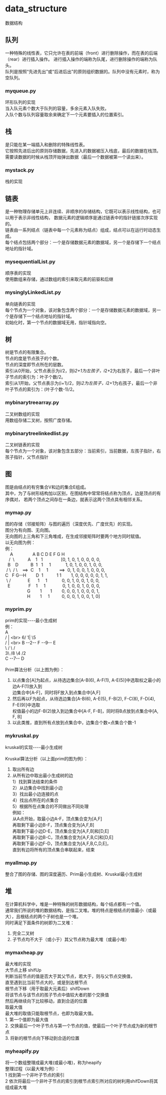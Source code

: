 # data_structure
数据结构

## 队列
一种特殊的线性表，它只允许在表的前端（front）进行删除操作，而在表的后端（rear）进行插入操作。
进行插入操作的端称为队尾，进行删除操作的端称为队头。<br>
队列是按照“先进先出”或“后进后出”的原则组织数据的。队列中没有元素时，称为空队列。

### myqueue.py
环形队列的实现<br>
当入队元素个数大于队列的容量，多余元素入队失败。<br>
入队个数与队列容量取余来确定下一个元素要插入的位置索引。 <br>

## 栈
是只能在某一端插入和删除的特殊线性表。<br>
它按照先进后出的原则存储数据，先进入的数据被压入栈底，最后的数据在栈顶。<br>
需要读数据的时候从栈顶开始弹出数据（最后一个数据被第一个读出来）。<br>

### mystack.py
栈的实现<br>

## 链表
是一种物理存储单元上非连续、非顺序的存储结构，它既可以表示线性结构，也可以用于表示非线性结构，
数据元素的逻辑顺序是通过链表中的指针链接次序实现的。<br>
链表由一系列结点（链表中每一个元素称为结点）组成，结点可以在运行时动态生成。<br>
每个结点包括两个部分：一个是存储数据元素的数据域，另一个是存储下一个结点地址的指针域。<br>

### mysequentialList.py
顺序表的实现<br>
使用数组来存储，通过数组的索引来取元素的前驱和后继<br>

### mysinglyLinkedList.py
单向链表的实现<br>
每个节点为一个对象，该对象包含两个部分：一个是存储数据元素的数据域，另一个是存储下一个结点地址的指针域。<br>
初始化时，第一个节点的数据域无用，指针域指向空。<br>

## 树
树是节点的有限集合。<br>
节点的度是节点孩子的个数。<br>
节点的深度即节点所在的层数。<br>
索引从0开始，父节点表示为i/2，则i*2+1为左孩子，i*2+2为右孩子，最后一个非叶子节点的索引为：叶子个数/2。<br>
索引从1开始，父节点表示为(i+1)/2，则i*2为左孩子，i*2+1为右孩子，最后一个非叶子节点的索引为：(叶子个数-1)/2。<br>

### mybinarytreearray.py
二叉树数组的实现<br>
用数组存储二叉树，按照广度存储。<br>

### mybinarytreelinkedlist.py
二叉树链表的实现<br>
每个节点为一个对象，该对象包含五部分：当前索引，当前数据，左孩子指针，右孩子指针，父节点指针<br>

## 图
图是由结点的有穷集合V和边的集合E组成。<br>
其中，为了与树形结构加以区别，在图结构中常常将结点称为顶点，边是顶点的有序偶对，
若两个顶点之间存在一条边，就表示这两个顶点具有相邻关系。<br>

### mymap.py
图的存储（邻接矩阵）与图的遍历（深度优先、广度优先）的实现。<br>
图分为有向图、无向图。<br>
无向图的上三角和下三角堆成，在生成邻接矩阵时要两个地方同时赋值。<br>
以无向图为例：<br>
例：<br>
&nbsp;&nbsp;&nbsp;&nbsp;A&nbsp;&nbsp;&nbsp;&nbsp;&nbsp;&nbsp;&nbsp;&nbsp;&nbsp;&nbsp;&nbsp;&nbsp;&nbsp;&nbsp;&nbsp;&nbsp;A&nbsp;B&nbsp;C&nbsp;D&nbsp;E&nbsp;F&nbsp;G&nbsp;H<br>
&nbsp;&nbsp;&nbsp;/&nbsp;&nbsp;\\&nbsp;&nbsp;&nbsp;&nbsp;&nbsp;&nbsp;&nbsp;&nbsp;&nbsp;&nbsp;&nbsp;A&nbsp;&nbsp;&nbsp;&nbsp;1&nbsp;&nbsp;&nbsp;1&nbsp;&nbsp;&nbsp;&nbsp;&nbsp;&nbsp;&nbsp;&nbsp;&nbsp;&nbsp;&nbsp;&nbsp;&nbsp;&nbsp;&nbsp;[0,&nbsp;1,&nbsp;0,&nbsp;1,&nbsp;0,&nbsp;0,&nbsp;0,&nbsp;0,<br>
&nbsp;&nbsp;B&nbsp;&nbsp;&nbsp;&nbsp;D&nbsp;&nbsp;&nbsp;&nbsp;&nbsp;&nbsp;&nbsp;&nbsp;&nbsp;&nbsp;B&nbsp;&nbsp;1&nbsp;&nbsp;&nbsp;1&nbsp;&nbsp;&nbsp;&nbsp;&nbsp;1&nbsp;&nbsp;&nbsp;&nbsp;&nbsp;&nbsp;&nbsp;&nbsp;&nbsp;&nbsp;&nbsp;&nbsp;1,&nbsp;0,&nbsp;1,&nbsp;0,&nbsp;0,&nbsp;1,&nbsp;0,&nbsp;0,<br>
&nbsp;/&nbsp;\\&nbsp;&nbsp;/&nbsp;\\&nbsp;&nbsp;&nbsp;&nbsp;==>&nbsp;&nbsp;C&nbsp;&nbsp;&nbsp;&nbsp;1&nbsp;&nbsp;&nbsp;&nbsp;&nbsp;1&nbsp;&nbsp;&nbsp;&nbsp;&nbsp;&nbsp;&nbsp;&nbsp;&nbsp;==>&nbsp;&nbsp;0,&nbsp;1,&nbsp;0,&nbsp;0,&nbsp;1,&nbsp;0,&nbsp;0,&nbsp;0,<br>
C&nbsp;&nbsp;&nbsp;F&nbsp;G--H&nbsp;&nbsp;&nbsp;&nbsp;&nbsp;&nbsp;&nbsp;&nbsp;D&nbsp;&nbsp;1&nbsp;&nbsp;&nbsp;&nbsp;&nbsp;&nbsp;&nbsp;&nbsp;&nbsp;&nbsp;&nbsp;1&nbsp;1&nbsp;&nbsp;&nbsp;&nbsp;&nbsp;&nbsp;&nbsp;&nbsp;1,&nbsp;0,&nbsp;0,&nbsp;0,&nbsp;0,&nbsp;0,&nbsp;1,&nbsp;1,<br>
&nbsp;\\&nbsp;/&nbsp;&nbsp;&nbsp;&nbsp;&nbsp;&nbsp;&nbsp;&nbsp;&nbsp;&nbsp;&nbsp;&nbsp;&nbsp;&nbsp;E&nbsp;&nbsp;&nbsp;&nbsp;&nbsp;&nbsp;1&nbsp;&nbsp;&nbsp;&nbsp;&nbsp;1&nbsp;&nbsp;&nbsp;&nbsp;&nbsp;&nbsp;&nbsp;&nbsp;&nbsp;&nbsp;&nbsp;&nbsp;0,&nbsp;0,&nbsp;1,&nbsp;0,&nbsp;0,&nbsp;1,&nbsp;0,&nbsp;0,<br>
&nbsp;&nbsp;E&nbsp;&nbsp;&nbsp;&nbsp;&nbsp;&nbsp;&nbsp;&nbsp;&nbsp;&nbsp;&nbsp;&nbsp;&nbsp;&nbsp;&nbsp;F&nbsp;&nbsp;&nbsp;&nbsp;1&nbsp;&nbsp;&nbsp;&nbsp;&nbsp;1&nbsp;&nbsp;&nbsp;&nbsp;&nbsp;&nbsp;&nbsp;&nbsp;&nbsp;&nbsp;&nbsp;&nbsp;&nbsp;&nbsp;0,&nbsp;1,&nbsp;0,&nbsp;0,&nbsp;1,&nbsp;0,&nbsp;0,&nbsp;0,<br>
&nbsp;&nbsp;&nbsp;&nbsp;&nbsp;&nbsp;&nbsp;&nbsp;&nbsp;&nbsp;&nbsp;&nbsp;&nbsp;&nbsp;&nbsp;&nbsp;&nbsp;&nbsp;G&nbsp;&nbsp;&nbsp;&nbsp;&nbsp;&nbsp;&nbsp;&nbsp;1&nbsp;&nbsp;&nbsp;&nbsp;&nbsp;&nbsp;&nbsp;1&nbsp;&nbsp;&nbsp;&nbsp;&nbsp;&nbsp;&nbsp;&nbsp;0,&nbsp;0,&nbsp;0,&nbsp;1,&nbsp;0,&nbsp;0,&nbsp;0,&nbsp;1,<br>
&nbsp;&nbsp;&nbsp;&nbsp;&nbsp;&nbsp;&nbsp;&nbsp;&nbsp;&nbsp;&nbsp;&nbsp;&nbsp;&nbsp;&nbsp;&nbsp;&nbsp;&nbsp;H&nbsp;&nbsp;&nbsp;&nbsp;&nbsp;&nbsp;&nbsp;&nbsp;1&nbsp;&nbsp;&nbsp;&nbsp;&nbsp;1&nbsp;&nbsp;&nbsp;&nbsp;&nbsp;&nbsp;&nbsp;&nbsp;&nbsp;&nbsp;0,&nbsp;0,&nbsp;0,&nbsp;1,&nbsp;0,&nbsp;0,&nbsp;1,&nbsp;0]<br>

### myprim.py
prim的实现----最小生成树<br>
例：<br>
        A<br>
    /   |   \<br>
  6/   1|    \5<br>
  /     |     \<br>
B --2-- F --9-- E    <br>
  \    / \     /<br>
  3\  /8  \4  /2<br>
    C --7-- D<br>
    <br>
Prim算法分析（以上图为例）：<br>
1. 以点集合[A]为起点，从待选边集合[A-B(6), A-F(1), A-E(5)]中选取权之最小的边A-F(1)放入到<br>
   边集合中[A-F]，同时将F放入到点集合中[A,F]<br>
2. 然后再以F为起点，从待选边集合[A-B(6), A-E(5), F-B(2), F-C(8), F-D(4), F-E(9)]中选取<br>
   权值最小的边F-B(2)放入到边集合中[A-F, F-B]，同时将B点放到点集合中[A, F, B]<br>
3. 以此类推，直到所有点放到点集合中，边集合个数=点集合个数-1<br>

### mykruskal.py
kruskal的实现----最小生成树<br>
<br>
Kruskal算法分析（以上面prim的图为例）：<br>
1. 取出所有边<br>
2. 从所有边中取出最小生成树的边<br>
   1）找到算法结束的条件<br>
   2）从边集合中找到最小边<br>
   3）找出最小边连接的点<br>
   4）找出点所在的点集合<br>
   5）根据所在点集合的不同做出不同处理<br>
例如：<br>
从A点开始，取最小边A-F，顶点集合变为[A,F]<br>
再取剩下最小边B-F，顶点集合变为[A,F,B]<br>
再取剩下最小边D-E，顶点集合变为[A,F,B]和[D,E]<br>
再取剩下最小边B-C，顶点集合变为[A,F,B,C]和[D,E]<br>
再取剩下最小边F-D，顶点集合变为[A,F,B,C,D,E]，<br>
直到有边将所有的顶点集合串联起来，结束<br>

### myallmap.py
整合了图的存储、图的深度遍历、Prim最小生成树、Kruskal最小生成树<br>

## 堆
在计算机科学中，堆是一种特殊的树形数据结构，每个结点都有一个值。<br>
通常我们所说的堆的数据结构，是指二叉堆。堆的特点是根结点的值最小（或最大），且根结点的两个子树也是一个堆。<br>
同时满足下面条件的树即为二叉堆：<br>
1. 完全二叉树<br>
2. 子节点均不大于（或小于）其父节点称为最大堆（或最小堆）<br>

### mymaxheap.py
最大堆的实现<br>
大节点上移 shifUp<br>
    判断当前节点的值是否大于其父节点，若大于，则与父节点交换值，<br>
    直至遇到比当前节点大的，或是到达根节点<br>
根节点下移（用于取最大元素后）shifDown<br>
    将该节点与该节点的孩子节点中值较大者的那个交换值<br>
    然后再继续向下比较移动，直到合适的位置<br>
取最大值<br>
    最大堆的取值只能取根节点，也即为取最大值。<br>
    1. 第一个值即为最大值<br>
    2. 交换最后一个叶子节点与第一个节点的值，使最后一个叶子节点成为新的根节点<br>
    3. 将新的根节点向下移动到合适的位置<br>
    
### myheapify.py
将一个数组整理成最大堆(或最小堆)，称为heapify<br>
整理过程（以最大堆为例）：<br>
    1 找到第一个非叶子节点的索引<br>
    2 依次将最后一个非叶子节点的索引到根节点索引所对应的树利用shifDown将其组成最大堆<br>
